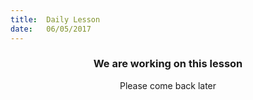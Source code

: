 ```yaml
---
title:  Daily Lesson
date:   06/05/2017
---
```


### <center>We are working on this lesson</center>
<center>Please come back later</center>